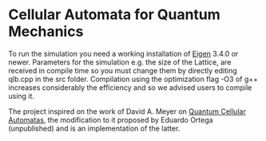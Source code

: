 # Cellular Automata for Quantum Mechanics
To run the simulation you need a working installation of [Eigen](https://eigen.tuxfamily.org/index.php?title=Main_Page) 3.4.0 or newer. Parameters for the simulation e.g. the size of the Lattice, are received in compile time so you must change them by directly editing qlb.cpp in the src folder. Compilation using the optimization flag -O3 of g++ increases considerably the efficiency and so we advised users to compile using it.

The project inspired on the work of David A. Meyer on [Quantum Cellular Automatas](https://arxiv.org/abs/quant-ph/9604003), the modification to it proposed by Eduardo Ortega (unpublished) and is an implementation of the latter.
